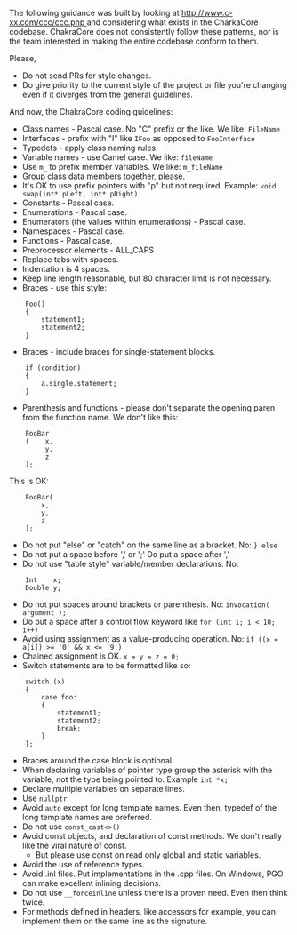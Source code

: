 The following guidance was built by looking at [http://www.c-xx.com/ccc/ccc.php ](http://www.c-xx.com/ccc/ccc.php )and considering what exists in the CharkaCore codebase. ChakraCore does not consistently follow these patterns, nor is the team interested in making the entire codebase conform to them. 

Please,
* Do not send PRs for style changes.
* Do give priority to the current style of the project or file you're changing even if it diverges from the general guidelines.

And now, the ChakraCore coding guidelines:

* Class names - Pascal case. No "C" prefix or the like. We like: `FileName`
* Interfaces - prefix with "I" like `IFoo` as opposed to `FooInterface`
* Typedefs - apply class naming rules.
* Variable names - use Camel case. We like: `fileName`
* Use `m_` to prefix member variables. We like: `m_fileName`
* Group class data members together, please.
* It's OK to use prefix pointers with "p" but not required. Example: `void swap(int* pLeft, int* pRight)`
* Constants - Pascal case.
* Enumerations - Pascal case.
* Enumerators (the values within enumerations) - Pascal case.
* Namespaces - Pascal case.
* Functions - Pascal case.
* Preprocessor elements - ALL_CAPS
* Replace tabs with spaces. 
* Indentation is 4 spaces.
* Keep line length reasonable, but 80 character limit is not necessary.
* Braces - use this style:  
```
    Foo()  
    {  
        statement1;  
        statement2;  
    }
```

* Braces - include braces for single-statement blocks.
```
    if (condition)
    {
        a.single.statement;
    }
```
* Parenthesis and functions - please don't separate the opening paren from the function name. We don't like this:
```
    FooBar
    (    x,
         y,
         z
    );
```
   This is OK:
```
    FooBar(
        x,
        y,
        z
    ); 
```
* Do not put "else" or "catch" on the same line as a bracket. No: `} else`
* Do not put a space before ',' or ';' Do put a space after ','
* Do not use "table style" variable/member declarations. No:
```
    Int    x;
    Double y;
```
* Do not put spaces around brackets or parenthesis. No: `invocation( argument );`
* Do put a space after a control flow keyword like `for (int i; i < 10; i++)`
* Avoid using assignment as a value-producing operation. No: `if ((x = a[i]) >= '0' && x <= '9')`
* Chained assignment is OK. `x = y = z = 0;`
* Switch statements are to be formatted like so:
```
    switch (x)
    {
        case foo:
        {
            statement1;
            statement2;
            break;
        }
    };
```
* Braces around the case block is optional
* When declaring variables of pointer type group the asterisk with the variable, not the type being pointed to. Example `int *x;`
* Declare multiple variables on separate lines.
* Use `nullptr`
* Avoid `auto` except for long template names. Even then, typedef of the long template names are preferred.
* Do not use `const_cast<>()`
* Avoid const objects, and declaration of const methods. We don't really like the viral nature of const.
  * But please use const on read only global and static variables.
* Avoid the use of reference types.
* Avoid .inl files. Put implementations in the .cpp files. On Windows, PGO can make excellent inlining decisions.
* Do not use `__forceinline` unless there is a proven need. Even then think twice.
* For methods defined in headers, like accessors for example, you can implement them on the same line as the signature. 
